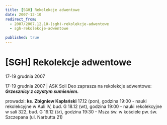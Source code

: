 ```yaml
---
title: [SGH] Rekolekcje adwentowe
date: 2007-12-10
redirect_from: 
  - 2007/2007.12.10-(sgh)-rekolekcje-adwentowe
  - sgh-rekolekcje-adwentowe

published: true
---
```




# [SGH] Rekolekcje adwentowe

<time>17-19 grudnia 2007</time>

17-19 grudnia 2007 | 
ASK Soli Deo&nbsp;zaprasza na rekolekcje adwentowe:
***Grzesznicy z czystym sumieniem.***


prowadzi: **ks**. **Zbigniew Kapłański**
17.12 (pon), godzina 19:00 - nauki rekolekcyjne w&nbsp;Auli IV, bud. G
18.12 (wt), godzina 19:00 - nauki rekolekcyjne w&nbsp;sali 322, bud. G
19.12 (śr), godzina 19:30 - Msza św. w kościele pw.&nbsp;św. Szczepana (ul. Narbutta 21)


<!--CONTENT FROM OLD SERVER (jos before 2013): 17-19 grudnia 2007 | 
ASK Soli Deo&nbsp;zaprasza na rekolekcje adwentowe:


***Grzesznicy z czystym sumieniem.***


prowadzi: **ks**. **Zbigniew Kapłański**


17.12 (pon), godzina 19:00 - nauki rekolekcyjne w&nbsp;Auli IV, bud. G
18.12 (wt), godzina 19:00 - nauki rekolekcyjne w&nbsp;sali 322, bud. G
19.12 (śr), godzina 19:30 - Msza św. w kościele pw.&nbsp;św. Szczepana (ul. Narbutta 21)

-->

<!--{{json:{"created_date":"2007-12-10 20:59:37","publish_down":"0000-00-00 00:00:00","id":"554"}}}-->